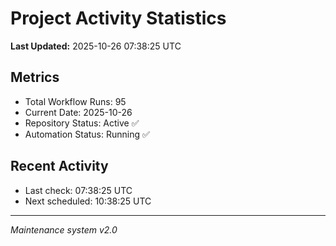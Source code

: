 # Project Activity Statistics

**Last Updated:** 2025-10-26 07:38:25 UTC

## Metrics
- Total Workflow Runs: 95
- Current Date: 2025-10-26
- Repository Status: Active ✅
- Automation Status: Running ✅

## Recent Activity
- Last check: 07:38:25 UTC
- Next scheduled: 10:38:25 UTC

---
*Maintenance system v2.0*
